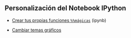 ## Personalización del Notebook IPython

- [Crear tus propias funciones `%%mágicas`](https://github.com/mondeja/fullstack/tree/master/backend/src/005-entorno_de_ejecucion/ipynb/customize/magics/magics.ipynb) (ipynb)

- [Cambiar temas gráficos](https://github.com/mondeja/fullstack/tree/master/backend/src/005-entorno_de_ejecucion/ipynb/customize/theme)
